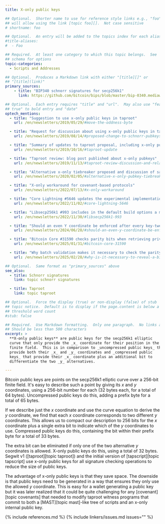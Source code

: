 ```yaml
---
title: X-only public keys

## Optional.  Shorter name to use for reference style links e.g., "foo"
## will allow using the link [topic foo][].  Not case sensitive
# shortname: foo

## Optional.  An entry will be added to the topics index for each alias
#title-aliases:
#  - Foo

## Required.  At least one category to which this topic belongs.  See
## schema for options
topic-categories:
  - Scripts and Addresses

## Optional.  Produces a Markdown link with either "[title][]" or
## "[title](link)"
primary_sources:
    - title: "BIP340 schnorr signatures for secp256k1"
      link: https://github.com/bitcoin/bips/blob/master/bip-0340.mediawiki#design

## Optional.  Each entry requires "title" and "url".  May also use "feature:
## true" to bold entry and "date"
optech_mentions:
  - title: "Suggestion to use x-only public keys in taproot"
    url: /en/newsletters/2019/05/29/#move-the-oddness-byte

  - title: "Request for discussion about using x-only public keys in taproot"
    url: /en/newsletters/2019/08/14/#proposed-change-to-schnorr-pubkeys

  - title: "Summary of updates to taproot proposal, including x-only public keys"
    url: /en/newsletters/2019/10/16/#taproot-update

  - title: "Taproot review: blog post published about x-only pubkeys"
    url: /en/newsletters/2019/11/13/#taproot-review-discussion-and-related-information

  - title: "Alternative x-only tiebreaker proposed and discussion of safety of precomputed pubkeys"
    url: /en/newsletters/2020/02/05/#alternative-x-only-pubkey-tiebreaker

  - title: "X-only workaround for covenant-based protocols"
    url: /en/newsletters/2022/07/13/#x-only-workaround

  - title: "Core Lightning #5646 updates the experimental implementation of offers to remove x-only public keys"
    url: /en/newsletters/2022/11/02/#core-lightning-5646

  - title: "Libsecp256k1 #993 includes in the default build options a modules for working with x-only pubkeys"
    url: /en/newsletters/2022/11/30/#libsecp256k1-993

  - title: "Should an even Y coordinate be enforced after every key-tweak operation, or only at the end?"
    url: /en/newsletters/2024/06/28/#should-an-even-y-coordinate-be-enforced-after-every-key-tweak-operation-or-only-at-the-end

  - title: "Bitcoin Core #31590 checks parity bits when retrieving privkeys for x-only pubkeys in descriptors"
    url: /en/newsletters/2025/01/31/#bitcoin-core-31590

  - title: "Why batch validation makes it necessary to check the parity of the Y coordinate"
    url: /en/newsletters/2025/02/28/#why-is-it-necessary-to-reveal-a-bit-in-a-script-path-spend-and-check-that-it-matches-the-parity-of-the-y-coordinate-of-q

## Optional.  Same format as "primary_sources" above
see_also:
  - title: Schnorr signatures
    link: topic schnorr signatures

  - title: Taproot
    link: topic taproot

## Optional.  Force the display (true) or non-display (false) of stub
## topic notice.  Default is to display if the page.content is below a
## threshold word count
#stub: false

## Required.  Use Markdown formatting.  Only one paragraph.  No links allowed.
## Should be less than 500 characters
excerpt: >
  **X-only public keys** are public keys for the secp256k1 elliptic
  curve that only provide the _x_ coordinate for their position in the
  finite field.  This is in comparison to _uncompressed public keys_ that
  provide both their _x_ and _y_ coordinates and _compressed public
  keys_ that provide their _x_ coordinate plus an additional bit to
  differentiate the two _y_ alternatives.

---
```

Bitcoin public keys are points on the secp256k1 elliptic curve over
a 256-bit finite field.  It's easy to describe such a point by giving
its _x_ and _y_ coordinates, using a 256-bit number for each (32 bytes
each, for a total of 64 bytes).  Uncompressed public keys do this,
adding a prefix byte for a total of 65 bytes.

If we describe just the _x_ coordinate and use the curve equation to
derive the _y_ coordinate, we find that each _x_ coordinate corresponds
to two different _y_ coordinates.  This allows us to compact our
description to 256 bits for the _x_ coordinate plus a single extra bit
to indicate which of the _y_ coordinates to use.  Compressed public keys
do this, containing the bit within their prefix byte for a total of 33
bytes.

The extra bit can be eliminated if only one of the two alternative _y_
coordinates is allowed.  X-only public keys do this, using a total of
32 bytes.  Segwit v1 ([taproot][topic taproot]) and the initial version
of [tapscript][topic tapscript] use x-only public keys for all signature
checking operations to reduce the size of public keys.

The advantage of x-only public keys is that they save space.  The
downside is that public keys need to be generated in a way that ensures
they only use the allowed _y_ coordinate.  This is easy for a wallet
generating a public key but it
was later realized that it could be quite challenging for any
[covenant][topic covenants] that needed to modify taproot witness
programs that commit to both a [MAST][topic mast]-like tree of scripts
and an x-only internal public key.

{% include references.md %}
{% include linkers/issues.md issues="" %}
